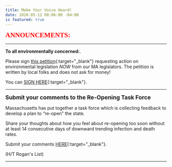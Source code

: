 ```yaml
---
title: Make Your Voice Heard!
date: 2020-05-12 08:06:00 -04:00
is featured: true
---
```


<span style="font-family:Papyrus; font-size:1.5em; color:red;">**ANNOUNCEMENTS:**</span>

---

**To all environmentally concerned:**. 

Please sign [this petition](https://actionnetwork.org/petitions/mastrong){:target="_blank"} requesting action on environmental legislation *NOW* from our MA legislators. The petition is written by local folks and does not ask for money!  

You can [SIGN HERE](https://actionnetwork.org/petitions/mastrong){:target="_blank"}.

---

<span style="font-size:1.25em;">**Submit your comments to the Re-Opening Task Force**</span>

Massachusetts has put together a task force which is collecting feedback to develop a plan to “re-open” the state.

Share your thoughts about how you feel about re-opening too soon without at least 14 consecutive days of downward trending infection and death rates.

Submit your comments [HERE](https://www.mass.gov/forms/submit-comments-to-the-reopening-advisory-board){:target="_blank"}.

\(H/T Rogan's List)

---